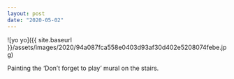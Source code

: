 ```yaml
---
layout: post
date: "2020-05-02"
---
```


![yo yo]({{ site.baseurl }}/assets/images/2020/94a087fca558e0403d93af30d402e5208074febe.jpg)

Painting the ‘Don’t forget to play’ mural on the stairs.
